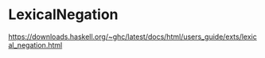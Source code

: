 # LexicalNegation

https://downloads.haskell.org/~ghc/latest/docs/html/users_guide/exts/lexical_negation.html

